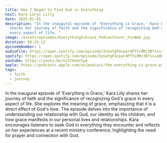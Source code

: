 ```yaml
---
title: How I Began to Find God in Everything
host: Kara Loryn Lilly
date: 2025-02-01
description: "In the inaugural episode of 'Everything is Grace,' Kara Lilly
  shares her journey of faith and the significance of recognizing God's grace in
  every aspect of life. "
image: /assets/episodes/EverythingIsGrace_PodcastCover_ForWeb.jpg
duration: 00:25:12
episodeNumber: 1
audioFile: https://open.spotify.com/episode/2uSaYgF4cpar4PTYi9Mc3B?si=zWEJQ3G7RhyENlD-sP2ULg
spotify: https://open.spotify.com/episode/2uSaYgF4cpar4PTYi9Mc3B?si=zWEJQ3G7RhyENlD-sP2ULg
youtube: https://youtu.be/niS7OvHzSyA
apple: https://podcasts.apple.com/us/podcast/the-everything-is-grace-podcast/id1798885593?i=1000697789418
tags:
  - faith
  - journey
---
```

In the inaugural episode of 'Everything is Grace,' Kara Lilly shares her journey of faith and the significance of recognizing God's grace in every aspect of life. She explores the meaning of grace, emphasizing that it is a direct effect of God's love. The episode delves into the importance of understanding our relationship with God, our identity as His children, and how grace manifests in our personal lives and relationships. Kara encourages listeners to seek God in everything they encounter and reflects on her experiences at a recent ministry conference, highlighting the need for prayer and connection with God.
